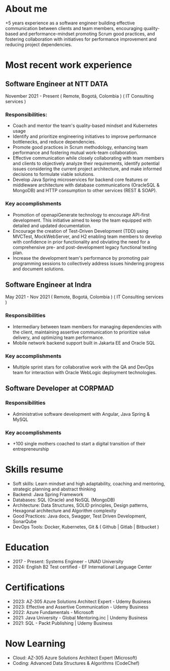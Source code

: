 # About me
+5 years experience as a software engineer building effective communication between clients and team members, encouraging quality-based and performance-mindset promoting Scrum good practices, and fostering collaboration with initiatives for performance improvement and reducing project dependencies.

# Most recent work experience
## Software Engineer at NTT DATA
November 2021 - Present ( Remote, Bogotá, Colombia ) ( IT Consulting services )

### Responsibilities:
- Coach and mentor the team's quality-based mindset and Kubernetes usage
- Identify and prioritize engineering initiatives to improve performance bottlenecks, and reduce dependencies.
- Promote good practices in Scrum methodology, enhancing team performance and fostering mutual work-team collaboration.
- Effective communication while closely collaborating with team members and clients to objectively analyze their requirements, identify potential issues considering the current project architecture, and make informed decisions to formulate viable solutions.
- Develop Java Spring microservices for backend core features or middleware architecture with database communications (OracleSQL & MongoDB) and HTTP consumption to other services (REST & SOAP).

### Key accomplishments
- Promotion of openapiGenerate technology to encourage API-first development. This initiative aimed to keep the team equipped with detailed and updated documentation.
- Encourage the creation of Test-Driven Development (TDD) using MVCTest, MockWebServer, and H2 enabling team members to develop with confidence in prior functionality and obviating the need for a comprehensive pre- and post-development legacy functional testing plan.
- Increase the development team's performance by promoting pair programming sessions to collectively address issues hindering progress and document solutions.

## Software Engineer at Indra
May 2021 - Nov 2021 ( Remote, Bogotá, Colombia ) ( IT Consulting services )

### Responsibilities
- Intermediary between team members for managing dependencies with the client, maintaining assertive communication to prioritize value delivery, and optimizing team performance.
- Mobile network backend support built in Jakarta EE and Oracle SQL
### Key accomplishments
- Multiple sprint stars for collaborative work with the QA and DevOps team for interaction with Oracle WebLogic deployment technologies.

## Software Developer at CORPMAD
### Responsibilities
- Administrative software development with Angular, Java Spring & MySQL
### Key accomplishments
- +100 single mothers coached to start a digital transition of their entrepreneurship

# Skills resume
- Soft skills: Learn mindset and high adaptability, coaching and mentoring, strategic planning and abstract thinking
- Backend: Java Spring Framework
- Databases: SQL (Oracle) and NoSQL (MongoDB)
- Architecture: Data Structures, SOLID principles, Design patterns, Hexagonal architecture and Algorithm complexity
- Good Practices: Java docs, Swagger, Test Driven Development, SonarQube
- DevOps Tools: Docker, Kubernetes, Git & ( Github | Gitlab | Bitbucket )

# Education
- 2017 - Present: Systems Engineer - UNAD University
- 2024: English B2 Test certified - EF International Language Center

# Certifications
- 2023: AZ-305 Azure Solutions Architect Expert - Udemy Business
- 2023: Effective and Assertive Communication - Udemy Business
- 2022: Azure Fundamentals - Microsoft
- 2021: Java University - Global Mentoring.inc | Undemy Business
- 2021: SQL - Packt Publishing | Udemy Business

# Now Learning
- Cloud: AZ-305 Azure Solutions Architect Expert (Microsoft)
- Coding: Advanced Data Structures & Algorithms (CodeChef)
